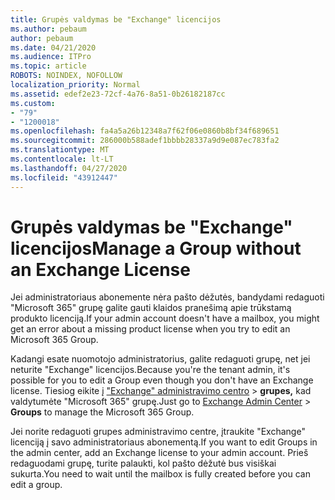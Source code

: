 ```yaml
---
title: Grupės valdymas be "Exchange" licencijos
ms.author: pebaum
author: pebaum
ms.date: 04/21/2020
ms.audience: ITPro
ms.topic: article
ROBOTS: NOINDEX, NOFOLLOW
localization_priority: Normal
ms.assetid: edef2e23-72cf-4a76-8a51-0b26182187cc
ms.custom:
- "79"
- "1200018"
ms.openlocfilehash: fa4a5a26b12348a7f62f06e0860b8bf34f689651
ms.sourcegitcommit: 286000b588adef1bbbb28337a9d9e087ec783fa2
ms.translationtype: MT
ms.contentlocale: lt-LT
ms.lasthandoff: 04/27/2020
ms.locfileid: "43912447"
---
```

# <a name="manage-a-group-without-an-exchange-license"></a><span data-ttu-id="5c729-102">Grupės valdymas be "Exchange" licencijos</span><span class="sxs-lookup"><span data-stu-id="5c729-102">Manage a Group without an Exchange License</span></span>

<span data-ttu-id="5c729-103">Jei administratoriaus abonemente nėra pašto dėžutės, bandydami redaguoti "Microsoft 365" grupę galite gauti klaidos pranešimą apie trūkstamą produkto licenciją.</span><span class="sxs-lookup"><span data-stu-id="5c729-103">If your admin account doesn't have a mailbox, you might get an error about a missing product license when you try to edit an Microsoft 365 Group.</span></span>
  
<span data-ttu-id="5c729-104">Kadangi esate nuomotojo administratorius, galite redaguoti grupę, net jei neturite "Exchange" licencijos.</span><span class="sxs-lookup"><span data-stu-id="5c729-104">Because you're the tenant admin, it's possible for you to edit a Group even though you don't have an Exchange license.</span></span> <span data-ttu-id="5c729-105">Tiesiog eikite į ["Exchange" administravimo centro](https://outlook.office365.com/ecp.aspx) \> **grupes,** kad valdytumėte "Microsoft 365" grupę.</span><span class="sxs-lookup"><span data-stu-id="5c729-105">Just go to [Exchange Admin Center](https://outlook.office365.com/ecp.aspx) \> **Groups** to manage the Microsoft 365 Group.</span></span>
  
<span data-ttu-id="5c729-106">Jei norite redaguoti grupes administravimo centre, įtraukite "Exchange" licenciją į savo administratoriaus abonementą.</span><span class="sxs-lookup"><span data-stu-id="5c729-106">If you want to edit Groups in the admin center, add an Exchange license to your admin account.</span></span> <span data-ttu-id="5c729-107">Prieš redaguodami grupę, turite palaukti, kol pašto dėžutė bus visiškai sukurta.</span><span class="sxs-lookup"><span data-stu-id="5c729-107">You need to wait until the mailbox is fully created before you can edit a group.</span></span>
  